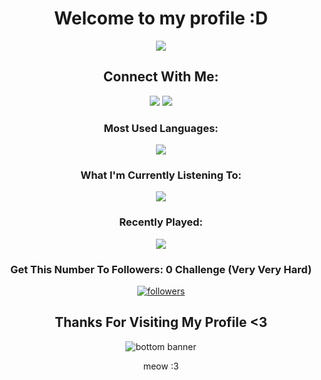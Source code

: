 [comment]: <> (<img src="https://github.com/user-attachments/assets/c8d4382c-922e-4ddc-ae3e-585abb657140">)

<h1 align="center">Welcome to my profile :D</h1>
<p align="center"> <img src="https://github.com/user-attachments/assets/c8d4382c-922e-4ddc-ae3e-585abb657140"/>

<h2 align="center">Connect With Me:</h2>
<p align="center">
<a href="https://www.linkedin.com/in/kchan21/"><img src="https://img.shields.io/badge/LinkedIn-0077B5?style=for-the-badge&logo=linkedin&logoColor=white"></a> 
<a href="mailto:kchan21@csu.fullerton.edu"><img src="https://img.shields.io/badge/mail-EA4335?style=for-the-badge&logo=gmail&logoColor=white"></a>
</p>


<h3 align="center">Most Used Languages:</h3>

<p align="center"> <img src="https://github-readme-stats.vercel.app/api/top-langs/?username=anuraghazra&layout=compact&hide=javascript,html,css,typescript,astro,glsl,go,makefile,rust,lua"/>

<h3 align="center">What I'm Currently Listening To:</h3>

<p align="center"> <img src="https://spotify-github-profile.kittinanx.com/api/view?uid=dnovyee6f4lic0awsoi92j25p&cover_image=true&theme=novatorem&show_offline=false&background_color=121212&interchange=false&bar_color=53b14f&bar_color_cover=false)](https://github.com/kittinan/spotify-github-profile"/>

<h3 align="center">Recently Played:</h3>
<p align="center"> <img src="https://spotify-recently-played-readme.vercel.app/api?user=dnovyee6f4lic0awsoi92j25p&unique=true"/>

<h3 align="center">Get This Number To <span id="follower-count">Followers: 0</span> Challenge (Very Very Hard)</h3>
<p align="center">
      <a href="https://github.com/K4le21?tab=followers">
         <img alt="followers" title="Follow me on Github" src="https://custom-icon-badges.demolab.com/github/followers/K4le?color=236ad3&labelColor=1155ba&style=for-the-badge&logo=person-add&label=Follow&logoColor=white"/></a>
</p>

<h2 align="center">Thanks For Visiting My Profile <3</h2>

<p align="center"> <img src="https://github.com/user-attachments/assets/b5ff3a44-a965-42db-8d85-39724711c083" alt="bottom banner"/>

<p align="center"> meow :3
